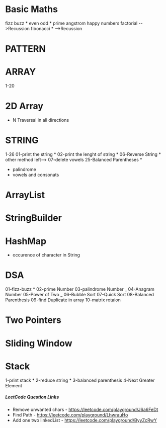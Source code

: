 # Basic Maths

fizz buzz \*
even odd \*
prime
angstrom
happy numbers
factorial -->Recussion
fibonacci \* -->Recussion

# PATTERN

# ARRAY

1-20

# 2D Array

- N Traversal in all directions


# STRING

1-26
01-print the string \*
02-print the lenght of string \*
06-Reverse String \* other method left-->
07-delete vowels
25-Balanced Parentheses \*

- palindrome
- vowels and consonats

# ArrayList


# StringBuilder

# HashMap

- occurence of character in String

# DSA

01-fizz-buzz \*
02-prime Number
03-palindrome Number _
04-Anagram Number
05-Power of Two _
06-Bubble Sort
07-Quick Sort
08-Balanced Parenthesis
09-find Duplicate in array
10-matrix rotaion

# Two Pointers

# Sliding Window

# Stack

1-print stack \*
2-reduce string \*
3-balanced parenthesis
4-Next Greater Element

##### LeetCode Question Links

- Remove unwanted chars - https://leetcode.com/playground/J6a6FeDt
- Find Path - https://leetcode.com/playground/LhwrauHo
- Add one two linkedList - https://leetcode.com/playground/ByyZcRwY

